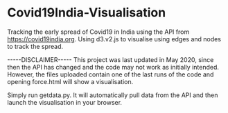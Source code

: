 # Covid19India-Visualisation
Tracking the early spread of Covid19 in India using the API from https://covid19india.org. Using d3.v2.js to visualise using edges and nodes to track the spread.

-----DISCLAIMER-----
This project was last updated in May 2020, since then the API has changed and the code may not work as initially intended. However, the files uploaded contain one of the last runs of the code and opening force.html will show a visualisation.

Simply run getdata.py. It will automatically pull data from the API and then launch the visualisation in your browser.
